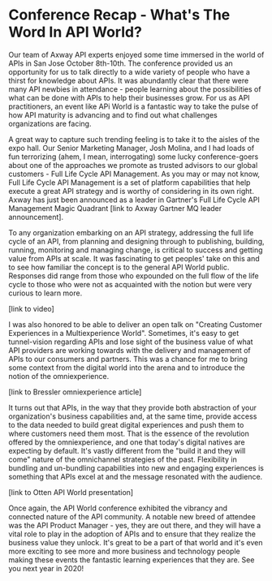 # Conference Recap - What's The Word In API World?

Our team of Axway API experts enjoyed some time immersed in the world of APIs in San Jose October 8th-10th. The conference provided us an opportunity for us to talk directly to a wide variety of people who have a thirst for knowledge about APIs. It was abundantly clear that there were many API newbies in attendance - people learning about the possibilities of what can be done with APIs to help their businesses grow. For us as API practitioners, an event like APi World is a fantastic way to take the pulse of how API maturity is advancing and to find out what challenges organizations are facing.

A great way to capture such trending feeling is to take it to the aisles of the expo hall. Our Senior Marketing Manager, Josh Molina, and I had loads of fun terrorizing (ahem, I mean, interrogating) some lucky conference-goers about one of the approaches we promote as trusted advisors to our global customers - Full Life Cycle API Management. As you may or may not know, Full Life Cycle API Management is a set of platform capabilities that help execute a great API strategy and is worthy of considering in its own right. Axway has just been announced as a leader in Gartner's Full Life Cycle API Management Magic Quadrant [link to Axway Gartner MQ leader announcement].

To any organization embarking on an API strategy, addressing the full life cycle of an API, from planning and designing through to publishing, building, running, monitoring and managing change, is critical to success and getting value from APIs at scale. It was fascinating to get peoples' take on this and to see how familiar the concept is to the general API World public. Responses did range from those who expounded on the full flow of the life cycle to those who were not as acquainted with the notion but were very curious to learn more.

[link to video]

I was also honored to be able to deliver an open talk on "Creating Customer Experiences in a Multiexperience World". Sometimes, it's easy to get tunnel-vision regarding APIs and lose sight of the business value of what API providers are working towards with the delivery and management of APIs to our consumers and partners. This was a chance for me to bring some context from the digital world into the arena and to introduce the notion of the omniexperience.

[link to Bressler omniexperience article]

It turns out that APIs, in the way that they provide both abstraction of your organization's business capabilities and, at the same time, provide access to the data needed to build great digital experiences and push them to where customers need them most. That is the essence of the revolution offered by the omniexperience, and one that today's digital natives are expecting by default. It's vastly different from the "build it and they will come" nature of the omnichannel strategies of the past. Flexibility in bundling and un-bundling capabilities into new and engaging experiences is something that APIs excel at and the message resonated with the audience.

[link to Otten API World presentation]

Once again, the API World conference exhibited the vibrancy and connected nature of the API community. A notable new breed of attendee was the API Product Manager - yes, they are out there, and they will have a vital role to play in the adoption of APIs and to ensure that they realize the business value they unlock.  It's great to be a part of that world and it's even more exciting to see more and more business and technology people making these events the fantastic learning experiences that they are. See you next year in 2020!